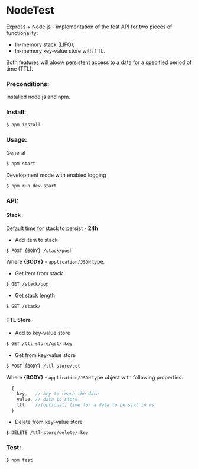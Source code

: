 # NodeTest
Express + Node.js - implementation of the test API for two pieces of functionality:
* In-memory stack (LIFO);
* In-memory key-value store with TTL.

Both features will aloow persistent access to a data for a specified period of time (TTL).

### Preconditions:
Installed node.js and npm.

### Install:
```bash
$ npm install
```

### Usage:
General
```bash
$ npm start
```

Development mode with enabled logging
```bash
$ npm run dev-start
```
### API:
#### Stack
Default time for stack to persist - __24h__

* Add item to stack
```bash
$ POST {BODY} /stack/push
```
Where __{BODY}__ - `application/JSON` type. 
* Get item from stack
```bash
$ GET /stack/pop
```
* Get stack length
```bash
$ GET /stack/
```
#### TTL Store
* Add to key-value store
```bash
$ GET /ttl-store/get/:key
```
* Get from key-value store
```bash
$ POST {BODY} /ttl-store/set
```
Where __{BODY}__ - `application/JSON` type object with following properties:
```js
  {
    key,   // key to reach the data
    value, // data to store
    ttl    //(optional) time for a data to persist in ms 
  }
```
* Delete from key-value store
```bash
$ DELETE /ttl-store/delete/:key
```

### Test:
```bash
$ npm test
```
